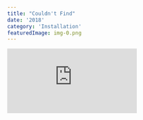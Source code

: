 ```yaml
---
title: "Couldn't Find"
date: '2018'
category: 'Installation'
featuredImage: img-0.png
---
```

<div class="box">
    <div class="dscrptn">
    </div>
</div>



<div class="box">
    <div class="dscrptn">
    </div>
</div>


<div class="box"></div>
<iframe title="vimeo-player" src="https://player.vimeo.com/video/493820915" frameborder="0" allowfullscreen></iframe>
